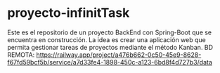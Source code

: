 # proyecto-infinitTask

Este es el repositorio de un proyecto BackEnd con Spring-Boot que se encuentra en construcción.
La idea es crear una aplicación web que permita gestionar tareas de proyectos mediante el método Kanban.
BD REMOTA: https://railway.app/project/a476b662-0c50-45e9-8628-f67fd59bcf5b/service/a7d33fe4-1898-450c-a123-6bd8f4d727b3/data
